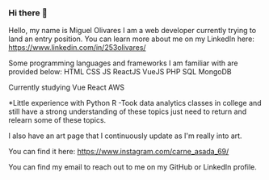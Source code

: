 ### Hi there 👋


Hello, my name is Miguel Olivares I am a web developer currently trying to land an entry position. You can learn more about me on my LinkedIn here: https://www.linkedin.com/in/253olivares/

Some programming languages and frameworks I am familiar with are provided below:
HTML
CSS
JS
ReactJS
VueJS
PHP
SQL
MongoDB

Currently studying
Vue
React
AWS

*Little experience with
Python
R
-Took data analytics classes in college and still have a strong understanding of these topics just need to return and relearn some of these topics. 


I also have an art page that I continuously update as I'm really into art. 

You can find it here: https://www.instagram.com/carne_asada_69/

You can find my email to reach out to me on my GitHub or LinkedIn profile.
